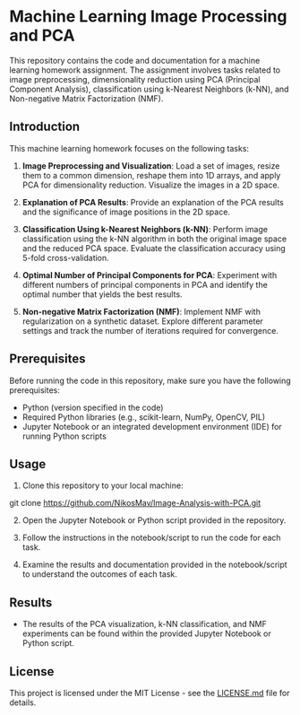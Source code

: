 # Machine Learning Image Processing and PCA

This repository contains the code and documentation for a machine learning homework assignment. The assignment involves tasks related to image preprocessing, dimensionality reduction using PCA (Principal Component Analysis), classification using k-Nearest Neighbors (k-NN), and Non-negative Matrix Factorization (NMF).

## Introduction

This machine learning homework focuses on the following tasks:

1. **Image Preprocessing and Visualization**: Load a set of images, resize them to a common dimension, reshape them into 1D arrays, and apply PCA for dimensionality reduction. Visualize the images in a 2D space.

2. **Explanation of PCA Results**: Provide an explanation of the PCA results and the significance of image positions in the 2D space.

3. **Classification Using k-Nearest Neighbors (k-NN)**: Perform image classification using the k-NN algorithm in both the original image space and the reduced PCA space. Evaluate the classification accuracy using 5-fold cross-validation.

4. **Optimal Number of Principal Components for PCA**: Experiment with different numbers of principal components in PCA and identify the optimal number that yields the best results.

5. **Non-negative Matrix Factorization (NMF)**: Implement NMF with regularization on a synthetic dataset. Explore different parameter settings and track the number of iterations required for convergence.

## Prerequisites

Before running the code in this repository, make sure you have the following prerequisites:

- Python (version specified in the code)
- Required Python libraries (e.g., scikit-learn, NumPy, OpenCV, PIL)
- Jupyter Notebook or an integrated development environment (IDE) for running Python scripts

## Usage

1. Clone this repository to your local machine:

git clone https://github.com/NikosMav/Image-Analysis-with-PCA.git

2. Open the Jupyter Notebook or Python script provided in the repository.

3. Follow the instructions in the notebook/script to run the code for each task.

4. Examine the results and documentation provided in the notebook/script to understand the outcomes of each task.

## Results

- The results of the PCA visualization, k-NN classification, and NMF experiments can be found within the provided Jupyter Notebook or Python script.

## License

This project is licensed under the MIT License - see the [LICENSE.md](LICENSE.md) file for details.


